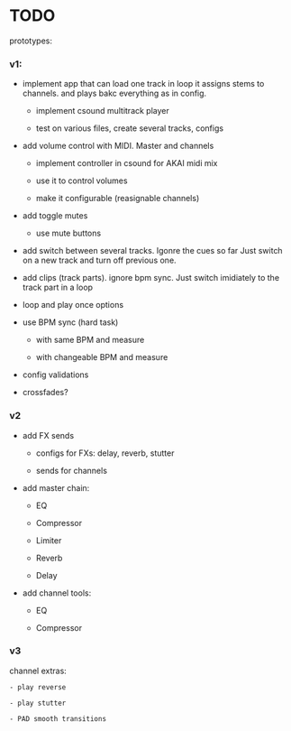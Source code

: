 # TODO

prototypes:

### v1:

- implement app that can load one track in loop
  it assigns stems to channels. and plays bakc everything as in config.

    - implement csound multitrack player

    - test on various files, create several tracks, configs

- add volume control with MIDI. Master and channels

    - implement controller in csound for AKAI midi mix

    - use it to control volumes

    - make it configurable (reasignable channels)

- add toggle mutes

    - use mute buttons

- add switch between several tracks. Igonre the cues so far
  Just switch on a new track and turn off previous one.

- add clips (track parts). ignore bpm sync.
  Just switch imidiately to the track part in a loop

- loop and play once options

- use BPM sync (hard task)

    - with same BPM and measure

    - with changeable BPM and measure

- config validations

- crossfades?

### v2

- add FX sends

   - configs for FXs: delay, reverb, stutter

   - sends for channels

- add master chain:
 
   - EQ

   - Compressor

   - Limiter

   - Reverb

   - Delay

- add channel tools:
    - EQ

    - Compressor

### v3

channel extras:

    - play reverse

    - play stutter

    - PAD smooth transitions

